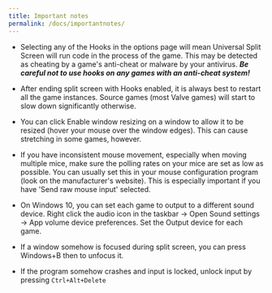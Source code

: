 ```yaml
---
title: Important notes
permalink: /docs/importantnotes/
---
```


* Selecting any of the Hooks in the options page will mean Universal Split Screen will run code in the process of the game. This may be detected as cheating by a game's anti-cheat or malware by your antivirus. _**Be careful not to use hooks on any games with an anti-cheat system!**_

* After ending split screen with Hooks enabled, it is always best to restart all the game instances. Source games (most Valve games) will start to slow down significantly otherwise.

* You can click Enable window resizing on a window to allow it to be resized (hover your mouse over the window edges). This can cause stretching in some games, however.

* If you have inconsistent mouse movement, especially when moving multiple mice, make sure the polling rates on your mice are set as low as possible. You can usually set this in your mouse configuration program (look on the manufacturer's website). This is especially important if you have 'Send raw mouse input' selected.

* On Windows 10, you can set each game to output to a different sound device. Right click the audio icon in the taskbar -> Open Sound settings -> App volume device preferences. Set the Output device for each game.

* If a window somehow is focused during split screen, you can press Windows+B then to unfocus it.

* If the program somehow crashes and input is locked, unlock input by pressing `Ctrl+Alt+Delete`
